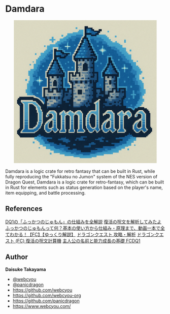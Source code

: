# Damdara

<p align="center">
  <img width="450" src="https://github.com/retrodig/damdara/blob/main/assets/images/main_logo.png">
</p>

Damdara is a logic crate for retro fantasy that can be built in Rust, while fully reproducing the "Fukkatsu no Jumon"
system of the NES version of Dragon Quest,
Damdara is a logic crate for retro-fantasy, which can be built in Rust for elements such as status generation based on
the player's name, item equipping, and battle processing.

## References

[DQ1の「ふっかつのじゅもん」の仕組みを全解説](https://qiita.com/musemyuzu/items/eb08f7790df356434e0f?utm_source=pocket_shared)
[復活の呪文を解析してみたよ](https://qiita.com/yoshi389111/items/29ade2f62483e9c095d9)
[ふっかつのじゅもんって何？基本の使い方から仕組み・原理まで、動画一本で全てわかる！【FC】【ゆっくり解説】](https://youtu.be/a15mmjJqQKo?si=zJ2SahsbcKoeZSSP)
[ドラゴンクエスト 攻略・解析](https://gcgx.games/dq1/)
[ドラゴンクエスト (FC) 復活の呪文計算機](https://taotao54321.github.io/DQ1PasswordCalc/)
[主人公の名前と能力成長の基礎 FCDQ1](https://dqff.sakura.ne.jp/dq1fc/data/lvup-name.html)

## Author

**Daisuke Takayama**

- [@webcyou](https://twitter.com/webcyou)
- [@panicdragon](https://twitter.com/panicdragon)
- <https://github.com/webcyou>
- <https://github.com/webcyou-org>
- <https://github.com/panicdragon>
- <https://www.webcyou.com/>